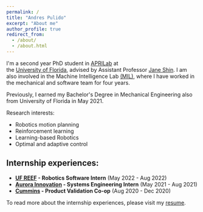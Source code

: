 ```yaml
---
permalink: /
title: "Andres Pulido"
excerpt: "About me"
author_profile: true
redirect_from: 
  - /about/
  - /about.html
---
```


I'm a second year PhD student in [APRILab](https://aprilab.mae.ufl.edu/) at  
the [University of Florida](https://ufl.edu), 
advised by Assistant Professor [Jane Shin](https://mae.ufl.edu/people/faculty/primary/profiles/jane-jaejeong-shin/). I am also involved
in the Machine Intelligence Lab [(MIL)](http://subjugator.org/), where I have worked in the mechanical and software team for four years. 
 
Previously, I earned my Bachelor's Degree in Mechanical Engineering also from University of Florida in May 2021.

Research interests:

- Robotics motion planning
- Reinforcement learning
- Learning-based Robotics
- Optimal and adaptive control

Internship experiences:
---
- **[UF REEF](https://avl.reef.ufl.edu/) - Robotics Software Intern** (May 2022 - Aug 2022)
- **[Aurora Innovation](https://aurora.tech/) - Systems Engineering Intern** (May 2021 - Aug 2021)
- **[Cummins](https://www.cummins.com/) - Product Validation Co-op** (Aug 2020 - Dec 2020)

To read more about the internship experiences, please visit my [resume](https://andrespulido8.github.io/cv/).